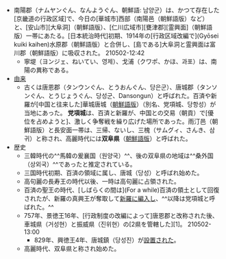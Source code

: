 - 南陽郡（ナムヤンぐん、なんようぐん、朝鮮語: 남양군）は、かつて存在した[京畿道の行政区域]で、今日の[華城市]西部（南陽邑（朝鮮語版）など）と、[安山市][大阜洞]（朝鮮語版）、[仁川広域市][甕津郡][霊興面]（朝鮮語版）一帯にあたる。[日本統治時代]初期、1914年の[行政区域改編で](Gyōsei kuiki kaihen)水原郡（朝鮮語版）と合併し、[島である]大阜洞と霊興面は富川郡（朝鮮語版）に吸収された。
210502-12:42
    - 寧堤（ヨンジェ、ねいてい、영제）、戈浦（クワポ、かほ、과포）は、南陽の異称である。
- [由来](yurai)
    - 古くは唐恩郡（タンウンぐん、とうおんぐん、당은군）、唐城郡（タンソンぐん、とうじょうぐん、당성군、Dansongun）と呼ばれた。百済や新羅が[中国と往来した]華城唐城（[朝鮮語版](https://ko.wikipedia.org/wiki/%ED%99%94%EC%84%B1_%EB%8B%B9%EC%84%B1)）（別名、党項城、당항성）が当地にあった。 **党項城**は、百済と新羅が、中国との交易（朝貢）で[優位を占めようと]、激しく争奪戦を繰り広げた場所であった。雨汀邑（朝鮮語版）と長安面一帯は、三帰、ないし、三槐（サムグィ、さんき、삼귀）と称され、高麗時代には**双阜県**（[朝鮮語版](https://ko.wikipedia.org/wiki/%EC%8C%8D%EB%B6%80%ED%98%84)）と呼ばれた。
- 歴史
    - 三韓時代の^^馬韓の爰襄国（원양국）^^、後の双阜県の地域は^^桑外国（상외국）^^であったと推定されている。
    - 三国時代初期、百済の領域に属し、唐城（당성）と呼ばれ始めた。
    - 高句麗の長寿王の時代以後、一時は高句麗に占領された。
    - 百済の聖王の時代、[しばらくの間は](For a while)百済の領土として回復されたが、新羅の真興王が奪取して[新羅に編入し](hennyuushi)、^^以降は党項城と呼ばれた。^^
    - 757年、景徳王16年、[行政制度の改編によって]唐恩郡と改称された後、車城県（거성현）と振威県（진위현）の[2県を管轄した][1]。
210502-13:00
        - 829年、興徳王4年、唐城鎮（당성진）が[設置された](Setchi)。
    - 高麗時代、双阜県と称され始めた。
